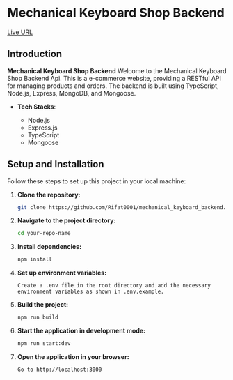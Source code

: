 # Mechanical Keyboard Shop Backend

[Live URL]()

## Introduction

**Mechanical Keyboard Shop Backend** Welcome to the Mechanical Keyboard Shop Backend Api. This is a e-commerce website, providing a RESTful API for managing products and orders. The backend is built using TypeScript, Node.js, Express, MongoDB, and Mongoose. 

- **Tech Stacks**:

  - Node.js
  - Express.js
  - TypeScript
  - Mongoose


## Setup and Installation

Follow these steps to set up this project in your local machine:

1. **Clone the repository:**
   ```sh
   git clone https://github.com/Rifat0001/mechanical_keyboard_backend.git
   ```
2. **Navigate to the project directory:**
   ```sh
   cd your-repo-name
   ```
3. **Install dependencies:**
   ```sh
   npm install
   ```
4. **Set up environment variables:**
   ```
   Create a .env file in the root directory and add the necessary environment variables as shown in .env.example.
   ```
5. **Build the project:**
   ```sh
   npm run build
   ```
6. **Start the application in development mode:**
   ```sh
   npm run start:dev
   ```
7. **Open the application in your browser:**
   ```
   Go to http://localhost:3000
   ```
